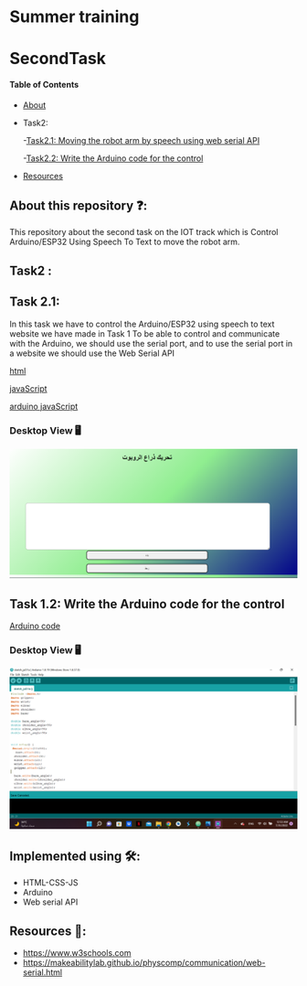 # Summer training
# SecondTask

#### Table of Contents  
* [About](https://github.com/shahadalboti/SecondTaskIOT#about-this-repository-)  
* Task2:
  
   -[Task2.1: Moving the robot arm by speech using web serial API  ](https://github.com/shahadalboti/SecondTaskIOT#task2-) 
  
   -[Task2.2: Write the Arduino code for the control ](https://github.com/shahadalboti/SecondTaskIOT#task2-) 
  
* [Resources](https://github.com/shahadalboti/SecondTaskIOT#resources-)  

## About this repository ❓:
This repository about the second task on the IOT track which is Control Arduino/ESP32 Using Speech To Text to move the robot arm.

## Task2 :
## Task 2.1:
In this task we have to control the Arduino/ESP32 using speech to text website we have made in Task 1 To be able to control and communicate with the Arduino, we should use the serial port, and to use the serial port in a website we should use the Web Serial API

[html](/home.html "html code")

[javaScript](/script.js "JS code") 

[arduino javaScript](/arduino.js "JS code")

### Desktop View 🖥️
![Desktop view](/websiteRevel2.png "website page") 

## Task 1.2: Write the Arduino code for the control

[Arduino code ](/arduino.ino "Arduino code")

### Desktop View 🖥️
![Desktop view](/websiteRevel3.png "Arduino code") 


## Implemented using 🛠️:
* HTML-CSS-JS
* Arduino
* Web serial API

## Resources 📜:
 - https://www.w3schools.com
 - https://makeabilitylab.github.io/physcomp/communication/web-serial.html
